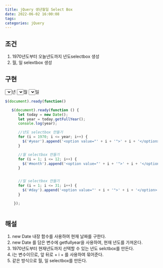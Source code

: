 ```yaml
---
title: jQuery 생년월일 Select Box
date: 2022-06-02 16:00:08
tags:
categories: jQuery
---
```


## 조건

1. 1970년도부터 오늘년도까지 년도selectbox 생성
2. 월, 일 selextbox 생성

## 구현

<script src="https://code.jquery.com/jquery-2.2.4.min.js"></script>
<script>
    $(document).ready(function () {
      let today = new Date();
      let year = today.getFullYear();
      for (i = 1970; i <= year; i++) {
        $('#year').append('<option value="' + i + '">' + i + '</option>');
      }for (i = 1; i <= 12; i++) {
        $('#month').append('<option value="' + i + '">' + i + '</option>');
      }for (i = 1; i <= 31; i++) {
        $('#day').append('<option value="' + i + '">' + i + '</option>');
      }

});
</script>

<style>

</style>

<select name="yy" id="year"></select>년
<select name="mm" id="month"></select>월
<select name="dd" id="day"></select>일

```javascript
$(document).ready(function()

   $(document).ready(function () {
      let today = new Date();
      let year = today.getFullYear();
      console.log(year);

      //년도 selectbox 만들기
      for (i = 1970; i <= year; i++) {
        $('#year').append('<option value="' + i + '">' + i + '</option>');
      }

      //월 selectbox 만들기
      for (i = 1; i <= 12; i++) {
        $('#month').append('<option value="' + i + '">' + i + '</option>');
      }


      //일 selectbox 만들기
      for (i = 1; i <= 31; i++) {
        $('#day').append('<option value="' + i + '">' + i + '</option>');
      }

    });



```

## 해설

1. new Date 내장 함수를 사용하여 현재 날짜를 구한다.
2. new Date 를 담은 변수에 getfullyear을 사용하여, 현재 년도를 가져온다.
3. 1970년도부터 현재년도까지 선택할 수 있는 년도 selctbox를 만든다.
4. i는 변수이므로, 앞 뒤로 + i + 를 사용하여 묶어준다.
5. 같은 방식으로 월, 일 selectbox를 만든다.
